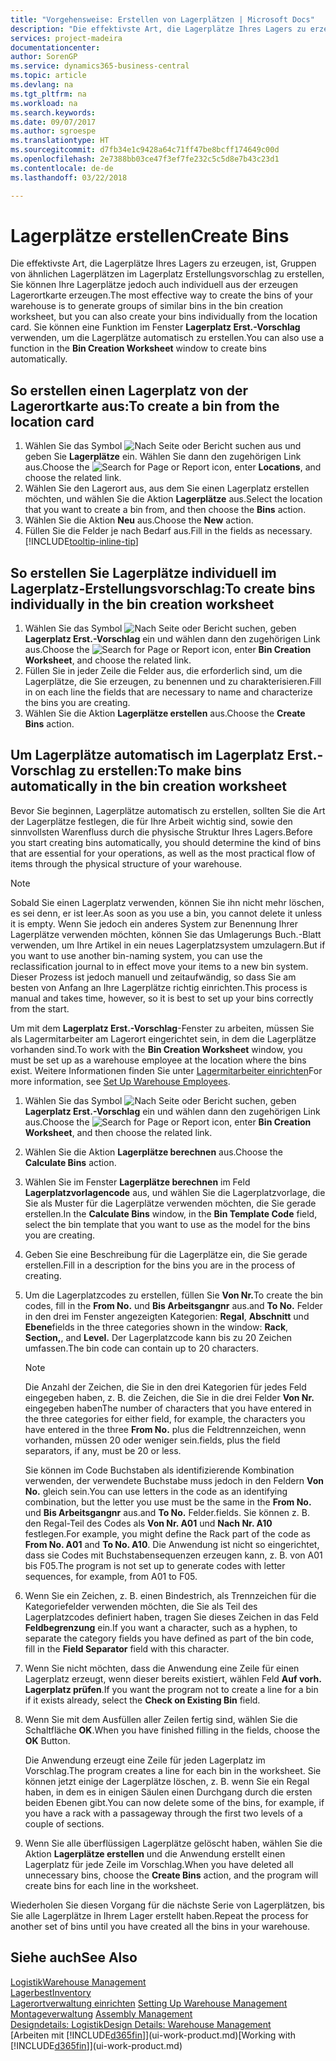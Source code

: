 ```yaml
---
title: "Vorgehensweise: Erstellen von Lagerplätzen | Microsoft Docs"
description: "Die effektivste Art, die Lagerplätze Ihres Lagers zu erzeugen, ist, Gruppen von ähnlichen Lagerplätzen im Lagerplatz Erstellungsvorschlag zu erstellen, Sie können Ihre Lagerplätze jedoch auch individuell erzeugen."
services: project-madeira
documentationcenter: 
author: SorenGP
ms.service: dynamics365-business-central
ms.topic: article
ms.devlang: na
ms.tgt_pltfrm: na
ms.workload: na
ms.search.keywords: 
ms.date: 09/07/2017
ms.author: sgroespe
ms.translationtype: HT
ms.sourcegitcommit: d7fb34e1c9428a64c71ff47be8bcff174649c00d
ms.openlocfilehash: 2e7388bb03ce47f3ef7fe232c5c5d8e7b43c23d1
ms.contentlocale: de-de
ms.lasthandoff: 03/22/2018

---
```

# <a name="create-bins"></a><span data-ttu-id="fa237-103">Lagerplätze erstellen</span><span class="sxs-lookup"><span data-stu-id="fa237-103">Create Bins</span></span>
<span data-ttu-id="fa237-104">Die effektivste Art, die Lagerplätze Ihres Lagers zu erzeugen, ist, Gruppen von ähnlichen Lagerplätzen im Lagerplatz Erstellungsvorschlag zu erstellen, Sie können Ihre Lagerplätze jedoch auch individuell aus der erzeugen Lagerortkarte erzeugen.</span><span class="sxs-lookup"><span data-stu-id="fa237-104">The most effective way to create the bins of your warehouse is to generate groups of similar bins in the bin creation worksheet, but you can also create your bins individually from the location card.</span></span> <span data-ttu-id="fa237-105">Sie können eine Funktion im Fenster **Lagerplatz Erst.-Vorschlag** verwenden, um die Lagerplätze automatisch zu erstellen.</span><span class="sxs-lookup"><span data-stu-id="fa237-105">You can also use a function in the **Bin Creation Worksheet** window to create bins automatically.</span></span>  

## <a name="to-create-a-bin-from-the-location-card"></a><span data-ttu-id="fa237-106">So erstellen einen Lagerplatz von der Lagerortkarte aus:</span><span class="sxs-lookup"><span data-stu-id="fa237-106">To create a bin from the location card</span></span>  
1.  <span data-ttu-id="fa237-107">Wählen Sie das Symbol ![Nach Seite oder Bericht suchen](media/ui-search/search_small.png "Nach Seite oder Bericht suchen") aus und geben Sie **Lagerplätze** ein. Wählen Sie dann den zugehörigen Link aus.</span><span class="sxs-lookup"><span data-stu-id="fa237-107">Choose the ![Search for Page or Report](media/ui-search/search_small.png "Search for Page or Report icon") icon, enter **Locations**, and choose the related link.</span></span>  
2.  <span data-ttu-id="fa237-108">Wählen Sie den Lagerort aus, aus dem Sie einen Lagerplatz erstellen möchten, und wählen Sie die Aktion **Lagerplätze** aus.</span><span class="sxs-lookup"><span data-stu-id="fa237-108">Select the location that you want to create a bin from, and then choose the **Bins** action.</span></span>  
3. <span data-ttu-id="fa237-109">Wählen Sie die Aktion **Neu** aus.</span><span class="sxs-lookup"><span data-stu-id="fa237-109">Choose the **New** action.</span></span>
4. <span data-ttu-id="fa237-110">Füllen Sie die Felder je nach Bedarf aus.</span><span class="sxs-lookup"><span data-stu-id="fa237-110">Fill in the fields as necessary.</span></span> [!INCLUDE[tooltip-inline-tip](includes/tooltip-inline-tip_md.md)]  

## <a name="to-create-bins-individually-in-the-bin-creation-worksheet"></a><span data-ttu-id="fa237-111">So erstellen Sie Lagerplätze individuell im Lagerplatz-Erstellungsvorschlag:</span><span class="sxs-lookup"><span data-stu-id="fa237-111">To create bins individually in the bin creation worksheet</span></span>  
1.  <span data-ttu-id="fa237-112">Wählen Sie das Symbol ![Nach Seite oder Bericht suchen](media/ui-search/search_small.png "Nach Seite oder Bericht suchen"), geben **Lagerplatz Erst.-Vorschlag** ein und wählen dann den zugehörigen Link aus.</span><span class="sxs-lookup"><span data-stu-id="fa237-112">Choose the ![Search for Page or Report](media/ui-search/search_small.png "Search for Page or Report icon") icon, enter **Bin Creation Worksheet**, and choose the related link.</span></span>  
2.  <span data-ttu-id="fa237-113">Füllen Sie in jeder Zeile die Felder aus, die erforderlich sind, um die Lagerplätze, die Sie erzeugen, zu benennen und zu charakterisieren.</span><span class="sxs-lookup"><span data-stu-id="fa237-113">Fill in on each line the fields that are necessary to name and characterize the bins you are creating.</span></span>  
3.  <span data-ttu-id="fa237-114">Wählen Sie die Aktion **Lagerplätze erstellen** aus.</span><span class="sxs-lookup"><span data-stu-id="fa237-114">Choose the **Create Bins** action.</span></span>  

## <a name="to-make-bins-automatically-in-the-bin-creation-worksheet"></a><span data-ttu-id="fa237-115">Um Lagerplätze automatisch im Lagerplatz Erst.-Vorschlag zu erstellen:</span><span class="sxs-lookup"><span data-stu-id="fa237-115">To make bins automatically in the bin creation worksheet</span></span>  
<span data-ttu-id="fa237-116">Bevor Sie beginnen, Lagerplätze automatisch zu erstellen, sollten Sie die Art der Lagerplätze festlegen, die für Ihre Arbeit wichtig sind, sowie den sinnvollsten Warenfluss durch die physische Struktur Ihres Lagers.</span><span class="sxs-lookup"><span data-stu-id="fa237-116">Before you start creating bins automatically, you should determine the kind of bins that are essential for your operations, as well as the most practical flow of items through the physical structure of your warehouse.</span></span>  

> [!NOTE]  
>  <span data-ttu-id="fa237-117">Sobald Sie einen Lagerplatz verwenden, können Sie ihn nicht mehr löschen, es sei denn, er ist leer.</span><span class="sxs-lookup"><span data-stu-id="fa237-117">As soon as you use a bin, you cannot delete it unless it is empty.</span></span> <span data-ttu-id="fa237-118">Wenn Sie jedoch ein anderes System zur Benennung Ihrer Lagerplätze verwenden möchten, können Sie das Umlagerungs Buch.-Blatt verwenden, um Ihre Artikel in ein neues Lagerplatzsystem umzulagern.</span><span class="sxs-lookup"><span data-stu-id="fa237-118">But if you want to use another bin-naming system, you can use the reclassification journal to in effect move your items to a new bin system.</span></span> <span data-ttu-id="fa237-119">Dieser Prozess ist jedoch manuell und zeitaufwändig, so dass Sie am besten von Anfang an Ihre Lagerplätze richtig einrichten.</span><span class="sxs-lookup"><span data-stu-id="fa237-119">This process is manual and takes time, however, so it is best to set up your bins correctly from the start.</span></span>  

<span data-ttu-id="fa237-120">Um mit dem **Lagerplatz Erst.-Vorschlag**-Fenster zu arbeiten, müssen Sie als Lagermitarbeiter am Lagerort eingerichtet sein, in dem die Lagerplätze vorhanden sind.</span><span class="sxs-lookup"><span data-stu-id="fa237-120">To work with the **Bin Creation Worksheet** window, you must be set up as a warehouse employee at the location where the bins exist.</span></span> <span data-ttu-id="fa237-121">Weitere Informationen finden Sie unter [Lagermitarbeiter einrichten](warehouse-how-to-set-up-warehouse-employees.md)</span><span class="sxs-lookup"><span data-stu-id="fa237-121">For more information, see [Set Up Warehouse Employees](warehouse-how-to-set-up-warehouse-employees.md).</span></span>    

1.  <span data-ttu-id="fa237-122">Wählen Sie das Symbol ![Nach Seite oder Bericht suchen](media/ui-search/search_small.png "Nach Seite oder Bericht suchen"), geben **Lagerplatz Erst.-Vorschlag** ein und wählen dann den zugehörigen Link aus.</span><span class="sxs-lookup"><span data-stu-id="fa237-122">Choose the ![Search for Page or Report](media/ui-search/search_small.png "Search for Page or Report icon") icon, enter **Bin Creation Worksheet**, and then choose the related link.</span></span>  
2.  <span data-ttu-id="fa237-123">Wählen Sie die Aktion **Lagerplätze berechnen** aus.</span><span class="sxs-lookup"><span data-stu-id="fa237-123">Choose the **Calculate Bins** action.</span></span>
3. <span data-ttu-id="fa237-124">Wählen Sie im Fenster **Lagerplätze berechnen** im Feld **Lagerplatzvorlagencode** aus, und wählen Sie die Lagerplatzvorlage, die Sie als Muster für die Lagerplätze verwenden möchten, die Sie gerade erstellen.</span><span class="sxs-lookup"><span data-stu-id="fa237-124">In the **Calculate Bins** window, in the **Bin Template Code** field, select the bin template that you want to use as the model for the bins you are creating.</span></span>
4.  <span data-ttu-id="fa237-125">Geben Sie eine Beschreibung für die Lagerplätze ein, die Sie gerade erstellen.</span><span class="sxs-lookup"><span data-stu-id="fa237-125">Fill in a description for the bins you are in the process of creating.</span></span>  
5.  <span data-ttu-id="fa237-126">Um die Lagerplatzcodes zu erstellen, füllen Sie **Von Nr.**</span><span class="sxs-lookup"><span data-stu-id="fa237-126">To create the bin codes, fill in the **From No.**</span></span> <span data-ttu-id="fa237-127">und **Bis Arbeitsgangnr** aus.</span><span class="sxs-lookup"><span data-stu-id="fa237-127">and **To No.**</span></span> <span data-ttu-id="fa237-128">Felder in den drei im Fenster angezeigten Kategorien: **Regal**, **Abschnitt** und **Ebene**</span><span class="sxs-lookup"><span data-stu-id="fa237-128">fields in the three categories shown in the window: **Rack**, **Section,**, and **Level.**</span></span> <span data-ttu-id="fa237-129">Der Lagerplatzcode kann bis zu 20 Zeichen umfassen.</span><span class="sxs-lookup"><span data-stu-id="fa237-129">The bin code can contain up to 20 characters.</span></span>  

    > [!NOTE]  
    >  <span data-ttu-id="fa237-130">Die Anzahl der Zeichen, die Sie in den drei Kategorien für jedes Feld eingegeben haben, z. B. die Zeichen, die Sie in die drei Felder **Von Nr.** eingegeben haben</span><span class="sxs-lookup"><span data-stu-id="fa237-130">The number of characters that you have entered in the three categories for either field, for example, the characters you have entered in the three **From No.**</span></span> <span data-ttu-id="fa237-131">plus die Feldtrennzeichen, wenn vorhanden, müssen 20 oder weniger sein.</span><span class="sxs-lookup"><span data-stu-id="fa237-131">fields, plus the field separators, if any, must be 20 or less.</span></span>  

     <span data-ttu-id="fa237-132">Sie können im Code Buchstaben als identifizierende Kombination verwenden, der verwendete Buchstabe muss jedoch in den Feldern **Von No.** gleich sein.</span><span class="sxs-lookup"><span data-stu-id="fa237-132">You can use letters in the code as an identifying combination, but the letter you use must be the same in the **From No.**</span></span> <span data-ttu-id="fa237-133">und **Bis Arbeitsgangnr** aus.</span><span class="sxs-lookup"><span data-stu-id="fa237-133">and **To No.**</span></span> <span data-ttu-id="fa237-134">Felder.</span><span class="sxs-lookup"><span data-stu-id="fa237-134">fields.</span></span> <span data-ttu-id="fa237-135">Sie können z. B. den Regal-Teil des Codes als **Von Nr. A01** und **Nach Nr. A10** festlegen.</span><span class="sxs-lookup"><span data-stu-id="fa237-135">For example, you might define the Rack part of the code as **From No. A01** and **To No. A10**.</span></span> <span data-ttu-id="fa237-136">Die Anwendung ist nicht so eingerichtet, dass sie Codes mit Buchstabensequenzen erzeugen kann, z. B. von A01 bis F05.</span><span class="sxs-lookup"><span data-stu-id="fa237-136">The program is not set up to generate codes with letter sequences, for example, from A01 to F05.</span></span>  

6.  <span data-ttu-id="fa237-137">Wenn Sie ein Zeichen, z. B. einen Bindestrich, als Trennzeichen für die Kategoriefelder verwenden möchten, die Sie als Teil des Lagerplatzcodes definiert haben, tragen Sie dieses Zeichen in das Feld **Feldbegrenzung** ein.</span><span class="sxs-lookup"><span data-stu-id="fa237-137">If you want a character, such as a hyphen, to separate the category fields you have defined as part of the bin code, fill in the **Field Separator** field with this character.</span></span>  
7.  <span data-ttu-id="fa237-138">Wenn Sie nicht möchten, dass die Anwendung eine Zeile für einen Lagerplatz erzeugt, wenn dieser bereits existiert, wählen Feld **Auf vorh. Lagerplatz prüfen**.</span><span class="sxs-lookup"><span data-stu-id="fa237-138">If you want the program not to create a line for a bin if it exists already, select the **Check on Existing Bin** field.</span></span>  
8. <span data-ttu-id="fa237-139">Wenn Sie mit dem Ausfüllen aller Zeilen fertig sind, wählen Sie die Schaltfläche **OK**.</span><span class="sxs-lookup"><span data-stu-id="fa237-139">When you have finished filling in the fields, choose the **OK** Button.</span></span>

    <span data-ttu-id="fa237-140">Die Anwendung erzeugt eine Zeile für jeden Lagerplatz im Vorschlag.</span><span class="sxs-lookup"><span data-stu-id="fa237-140">The program creates a line for each bin in the worksheet.</span></span> <span data-ttu-id="fa237-141">Sie können jetzt einige der Lagerplätze löschen, z. B. wenn Sie ein Regal haben, in dem es in einigen Säulen einen Durchgang durch die ersten beiden Ebenen gibt.</span><span class="sxs-lookup"><span data-stu-id="fa237-141">You can now delete some of the bins, for example, if you have a rack with a passageway through the first two levels of a couple of sections.</span></span>  

9. <span data-ttu-id="fa237-142">Wenn Sie alle überflüssigen Lagerplätze gelöscht haben, wählen Sie die Aktion **Lagerplätze erstellen** und die Anwendung erstellt einen Lagerplatz für jede Zeile im Vorschlag.</span><span class="sxs-lookup"><span data-stu-id="fa237-142">When you have deleted all unnecessary bins, choose the **Create Bins** action, and the program will create bins for each line in the worksheet.</span></span>  

<span data-ttu-id="fa237-143">Wiederholen Sie diesen Vorgang für die nächste Serie von Lagerplätzen, bis Sie alle Lagerplätze in Ihrem Lager erstellt haben.</span><span class="sxs-lookup"><span data-stu-id="fa237-143">Repeat the process for another set of bins until you have created all the bins in your warehouse.</span></span>  

## <a name="see-also"></a><span data-ttu-id="fa237-144">Siehe auch</span><span class="sxs-lookup"><span data-stu-id="fa237-144">See Also</span></span>  
[<span data-ttu-id="fa237-145">Logistik</span><span class="sxs-lookup"><span data-stu-id="fa237-145">Warehouse Management</span></span>](warehouse-manage-warehouse.md)  
[<span data-ttu-id="fa237-146">Lagerbest</span><span class="sxs-lookup"><span data-stu-id="fa237-146">Inventory</span></span>](inventory-manage-inventory.md)  
<span data-ttu-id="fa237-147">[Lagerortverwaltung einrichten](warehouse-setup-warehouse.md)   </span><span class="sxs-lookup"><span data-stu-id="fa237-147">[Setting Up Warehouse Management](warehouse-setup-warehouse.md)   </span></span>  
<span data-ttu-id="fa237-148">[Montageverwaltung](assembly-assemble-items.md)  </span><span class="sxs-lookup"><span data-stu-id="fa237-148">[Assembly Management](assembly-assemble-items.md)  </span></span>  
[<span data-ttu-id="fa237-149">Designdetails: Logistik</span><span class="sxs-lookup"><span data-stu-id="fa237-149">Design Details: Warehouse Management</span></span>](design-details-warehouse-management.md)  
<span data-ttu-id="fa237-150">[Arbeiten mit [!INCLUDE[d365fin](includes/d365fin_md.md)]](ui-work-product.md)</span><span class="sxs-lookup"><span data-stu-id="fa237-150">[Working with [!INCLUDE[d365fin](includes/d365fin_md.md)]](ui-work-product.md)</span></span>

